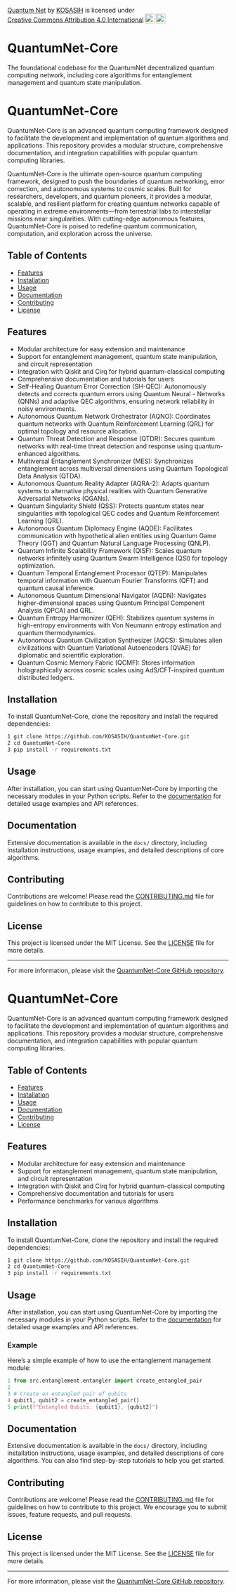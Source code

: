 <p xmlns:cc="http://creativecommons.org/ns#" xmlns:dct="http://purl.org/dc/terms/"><a property="dct:title" rel="cc:attributionURL" href="https://github.com/KOSASIH/QuantumNet-Core">Quantum Net</a> by <a rel="cc:attributionURL dct:creator" property="cc:attributionName" href="https://www.linkedin.com/in/kosasih-81b46b5a">KOSASIH</a> is licensed under <a href="https://creativecommons.org/licenses/by/4.0/?ref=chooser-v1" target="_blank" rel="license noopener noreferrer" style="display:inline-block;">Creative Commons Attribution 4.0 International<img style="height:22px!important;margin-left:3px;vertical-align:text-bottom;" src="https://mirrors.creativecommons.org/presskit/icons/cc.svg?ref=chooser-v1" alt=""><img style="height:22px!important;margin-left:3px;vertical-align:text-bottom;" src="https://mirrors.creativecommons.org/presskit/icons/by.svg?ref=chooser-v1" alt=""></a></p>

# QuantumNet-Core
The foundational codebase for the QuantumNet decentralized quantum computing network, including core algorithms for entanglement management and quantum state manipulation.

# QuantumNet-Core

QuantumNet-Core is an advanced quantum computing framework designed to facilitate the development and implementation of quantum algorithms and applications. This repository provides a modular structure, comprehensive documentation, and integration capabilities with popular quantum computing libraries.

QuantumNet-Core is the ultimate open-source quantum computing framework, designed to push the boundaries of quantum networking, error correction, and autonomous systems to cosmic scales. Built for researchers, developers, and quantum pioneers, it provides a modular, scalable, and resilient platform for creating quantum networks capable of operating in extreme environments—from terrestrial labs to interstellar missions near singularities. With cutting-edge autonomous features, QuantumNet-Core is poised to redefine quantum communication, computation, and exploration across the universe.

## Table of Contents

- [Features](#features)
- [Installation](#installation)
- [Usage](#usage)
- [Documentation](#documentation)
- [Contributing](#contributing)
- [License](#license)

## Features

- Modular architecture for easy extension and maintenance
- Support for entanglement management, quantum state manipulation, and circuit representation
- Integration with Qiskit and Cirq for hybrid quantum-classical computing
- Comprehensive documentation and tutorials for users
- Self-Healing Quantum Error Correction (SH-QEC): Autonomously detects and corrects quantum errors using Quantum Neural - Networks (QNNs) and adaptive QEC algorithms, ensuring network reliability in noisy environments.
- Autonomous Quantum Network Orchestrator (AQNO): Coordinates quantum networks with Quantum Reinforcement Learning (QRL) for optimal topology and resource allocation.
- Quantum Threat Detection and Response (QTDR): Secures quantum networks with real-time threat detection and response using quantum-enhanced algorithms.
- Multiversal Entanglement Synchronizer (MES): Synchronizes entanglement across multiversal dimensions using Quantum Topological Data Analysis (QTDA).
- Autonomous Quantum Reality Adapter (AQRA-2): Adapts quantum systems to alternative physical realities with Quantum Generative Adversarial Networks (QGANs).
- Quantum Singularity Shield (QSS): Protects quantum states near singularities with topological QEC codes and Quantum Reinforcement Learning (QRL).
- Autonomous Quantum Diplomacy Engine (AQDE): Facilitates communication with hypothetical alien entities using Quantum Game Theory (QGT) and Quantum Natural Language Processing (QNLP).
- Quantum Infinite Scalability Framework (QISF): Scales quantum networks infinitely using Quantum Swarm Intelligence (QSI) for topology optimization.
- Quantum Temporal Entanglement Processor (QTEP): Manipulates temporal information with Quantum Fourier Transforms (QFT) and quantum causal inference.
- Autonomous Quantum Dimensional Navigator (AQDN): Navigates higher-dimensional spaces using Quantum Principal Component Analysis (QPCA) and QRL.
- Quantum Entropy Harmonizer (QEH): Stabilizes quantum systems in high-entropy environments with Von Neumann entropy estimation and quantum thermodynamics.
- Autonomous Quantum Civilization Synthesizer (AQCS): Simulates alien civilizations with Quantum Variational Autoencoders (QVAE) for diplomatic and scientific exploration.
- Quantum Cosmic Memory Fabric (QCMF): Stores information holographically across cosmic scales using AdS/CFT-inspired quantum distributed ledgers.

## Installation

To install QuantumNet-Core, clone the repository and install the required dependencies:

```bash
1 git clone https://github.com/KOSASIH/QuantumNet-Core.git
2 cd QuantumNet-Core
3 pip install -r requirements.txt
```

## Usage

After installation, you can start using QuantumNet-Core by importing the necessary modules in your Python scripts. Refer to the [documentation](docs/index.md) for detailed usage examples and API references.

## Documentation

Extensive documentation is available in the `docs/` directory, including installation instructions, usage examples, and detailed descriptions of core algorithms.

## Contributing

Contributions are welcome! Please read the [CONTRIBUTING.md](CONTRIBUTING.md) file for guidelines on how to contribute to this project.

## License

This project is licensed under the MIT License. See the [LICENSE](LICENSE) file for more details.

---

For more information, please visit the [QuantumNet-Core GitHub repository](https://github.com/yourusername/QuantumNet-Core). 

# QuantumNet-Core

QuantumNet-Core is an advanced quantum computing framework designed to facilitate the development and implementation of quantum algorithms and applications. This repository provides a modular structure, comprehensive documentation, and integration capabilities with popular quantum computing libraries.

## Table of Contents

- [Features](#features)
- [Installation](#installation)
- [Usage](#usage)
- [Documentation](#documentation)
- [Contributing](#contributing)
- [License](#license)

## Features

- Modular architecture for easy extension and maintenance
- Support for entanglement management, quantum state manipulation, and circuit representation
- Integration with Qiskit and Cirq for hybrid quantum-classical computing
- Comprehensive documentation and tutorials for users
- Performance benchmarks for various algorithms

## Installation

To install QuantumNet-Core, clone the repository and install the required dependencies:

```bash
1 git clone https://github.com/KOSASIH/QuantumNet-Core.git
2 cd QuantumNet-Core
3 pip install -r requirements.txt
```

## Usage

After installation, you can start using QuantumNet-Core by importing the necessary modules in your Python scripts. Refer to the [documentation](docs/index.md) for detailed usage examples and API references.

### Example

Here’s a simple example of how to use the entanglement management module:

```python
1 from src.entanglement.entangler import create_entangled_pair
2 
3 # Create an entangled pair of qubits
4 qubit1, qubit2 = create_entangled_pair()
5 print(f"Entangled Qubits: {qubit1}, {qubit2}")
```

## Documentation

Extensive documentation is available in the `docs/` directory, including installation instructions, usage examples, and detailed descriptions of core algorithms. You can also find step-by-step tutorials to help you get started.

## Contributing

Contributions are welcome! Please read the [CONTRIBUTING.md](CONTRIBUTING.md) file for guidelines on how to contribute to this project. We encourage you to submit issues, feature requests, and pull requests.

## License

This project is licensed under the MIT License. See the [LICENSE](LICENSE) file for more details.

---

For more information, please visit the [QuantumNet-Core GitHub repository](https://github.com/KOSASIH/QuantumNet-Core).
